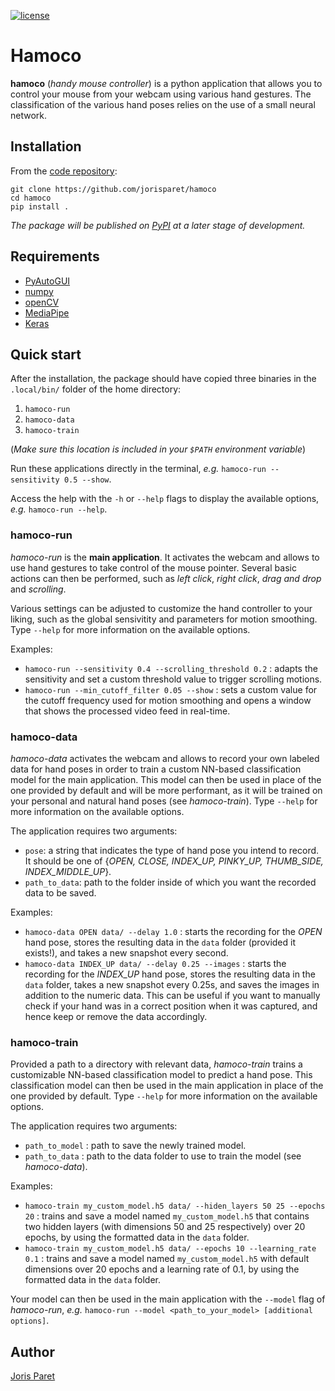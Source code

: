 [![license](https://img.shields.io/pypi/l/partycls.svg)](https://en.wikipedia.org/wiki/GNU_General_Public_License)

# Hamoco

**hamoco** (*handy mouse controller*) is a python application that allows you to control your mouse from your webcam using various hand gestures. The classification of the various hand poses relies on the use of a small neural network.

Installation
------------

From the [code repository](https://github.com/jorisparet/hamoco):

```
git clone https://github.com/jorisparet/hamoco
cd hamoco
pip install .
```

*The package will be published on [PyPI](https://pypi.org/) at a later stage of development.*

Requirements
------------

* [PyAutoGUI](https://pypi.org/project/PyAutoGUI/)
* [numpy](https://pypi.org/project/numpy/)
* [openCV](https://pypi.org/project/opencv-python/)
* [MediaPipe](https://google.github.io/mediapipe/)
* [Keras](https://keras.io/)

Quick start
-----------

After the installation, the package should have copied three binaries in the `.local/bin/` folder of the home directory:
1. `hamoco-run`
2. `hamoco-data`
3. `hamoco-train`

(*Make sure this location is included in your `$PATH` environment variable*)

Run these applications directly in the terminal, *e.g.* `hamoco-run --sensitivity 0.5 --show`.

Access the help with the `-h` or `--help` flags to display the available options, *e.g.* `hamoco-run --help`.

### hamoco-run

*hamoco-run* is the **main application**. It activates the webcam and allows to use hand gestures to take control of the mouse pointer. Several basic actions can then be performed, such as *left click*, *right click*, *drag and drop* and *scrolling*.

Various settings can be adjusted to customize the hand controller to your liking, such as the global sensivitity and parameters for motion smoothing. Type `--help` for more information on the available options.

Examples:

- `hamoco-run --sensitivity 0.4 --scrolling_threshold 0.2` : adapts the sensitivity and set a custom threshold value to trigger scrolling motions.
- `hamoco-run --min_cutoff_filter 0.05 --show` : sets a custom value for the cutoff frequency used for motion smoothing and opens a window that shows the processed video feed in real-time.

### hamoco-data

*hamoco-data* activates the webcam and allows to record your own labeled data for hand poses in order to train a custom NN-based classification model for the main application. This model can then be used in place of the one provided by default and will be more performant, as it will be trained on your personal and natural hand poses (see *hamoco-train*). Type `--help` for more information on the available options.

The application requires two arguments:
- `pose`: a string that indicates the type of hand pose you intend to record. It should be one of {*OPEN, CLOSE, INDEX_UP, PINKY_UP, THUMB_SIDE, INDEX_MIDDLE_UP*}.
- `path_to_data`: path to the folder inside of which you want the recorded data to be saved.

Examples:
- `hamoco-data OPEN data/ --delay 1.0` : starts the recording for the *OPEN* hand pose, stores the resulting data in the `data` folder (provided it exists!), and takes a new snapshot every second.
- `hamoco-data INDEX_UP data/ --delay 0.25 --images` : starts the recording for the *INDEX_UP* hand pose, stores the resulting data in the `data` folder, takes a new snapshot every 0.25s, and saves the images in addition to the numeric data. This can be useful if you want to manually check if your hand was in a correct position when it was captured, and hence keep or remove the data accordingly.

### hamoco-train

Provided a path to a directory with relevant data, *hamoco-train* trains a customizable NN-based classification model to predict a hand pose. This classification model can then be used in the main application in place of the one provided by default. Type `--help` for more information on the available options.

The application requires two arguments:
- `path_to_model` : path to save the newly trained model.
- `path_to_data` : path to the data folder to use to train the model (see *hamoco-data*).

Examples:
- `hamoco-train my_custom_model.h5 data/ --hiden_layers 50 25 --epochs 20` : trains and save a model named `my_custom_model.h5` that contains two hidden layers (with dimensions 50 and 25 respectively) over 20 epochs, by using the formatted data in the `data` folder.
- `hamoco-train my_custom_model.h5 data/ --epochs 10 --learning_rate 0.1` : trains and save a model named `my_custom_model.h5` with default dimensions over 20 epochs and a learning rate of 0.1, by using the formatted data in the `data` folder.

Your model can then be used in the main application with the `--model` flag of *hamoco-run*, *e.g.* `hamoco-run --model <path_to_your_model> [additional options]`.

Author
------

[Joris Paret](https://www.linkedin.com/in/joris-paret/)
